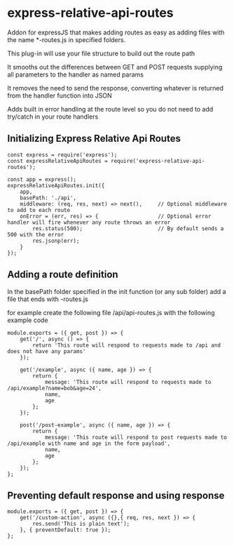 # express-relative-api-routes

Addon for expressJS that makes adding routes as easy as adding files with the name *-routes.js in specified folders.

This plug-in will use your file structure to build out the route path

It smooths out the differences between GET and POST requests supplying all parameters to the handler as named params

It removes the need to send the response, converting whatever is returned from the handler function into JSON

Adds built in error handling at the route level so you do not need to add try/catch in your route handlers

## Initializing Express Relative Api Routes

    const express = require('express');
    const expressRelativeApiRoutes = require('express-relative-api-routes');

    const app = express();
    expressRelativeApiRoutes.init({
        app,
        basePath: './api',
        middleware: (req, res, next) => next(),     // Optional middleware to add to each route
        onError = (err, res) => {                   // Optional error handler will fire whenever any route throws an error
            res.status(500);                        // By default sends a 500 with the error
            res.jsonp(err);
        }
    });

## Adding a route definition 

In the basePath folder specified in the init function (or any sub folder) add a file that ends with -routes.js

for example create the following file /api/api-routes.js with the following example code

    module.exports = ({ get, post }) => {
        get('/', async () => {
            return 'This route will respond to requests made to /api and does not have any params'
        });

        get('/example', async ({ name, age }) => {
            return {
                message: 'This route will respond to requests made to /api/example?name=bob&age=24',
                name,
                age
            };
        });

        post('/post-example', async ({ name, age }) => {
            return {
                message: 'This route will respond to post requests made to /api/example with name and age in the form payload',
                name,
                age
            };
        });
    };

## Preventing default response and using response

    module.exports = ({ get, post }) => {
        get('/custom-action', async ({},{ req, res, next }) => {
            res.send('This is plain text');
        }, { preventDefault: true });
    };


